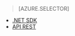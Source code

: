 ﻿> [AZURE.SELECTOR] 
- [.NET SDK](../articles/media-services-dotnet-create-contentkey.md)
- [API REST](../articles/media-services-rest-create-contentkey.md)

<!--HONumber=52-->